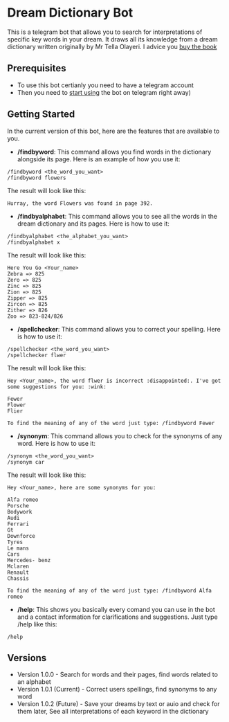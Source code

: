 # Dream Dictionary Bot

This is a telegram bot that allows you to search for interpretations of specific key words in your dream. It draws all its knowledge from a dream dictionary written originally by Mr Tella Olayeri. I advice you [buy the book](https://www.amazon.com/Dictionary-Dreams-Tella-Olayeri/dp/B0053B58RQ)

## Prerequisites

* To use this bot certianly you need to have a telegram account
* Then you need to [start using](http://telegram.me/dream_dictionary_bot) the bot on telegram right away)

## Getting Started

In the current version of this bot, here are the features that are available to you.

* **/findbyword**: This command allows you find words in the dictionary alongside its page. Here is an example of how you use it:
```
/findbyword <the_word_you_want>
/findbyword flowers
```

The result will look like this:
```
Hurray, the word Flowers was found in page 392.
```

* **/findbyalphabet**: This command allows you to see all the words in the dream dictionary and its pages. Here is how to use it:

```
/findbyalphabet <the_alphabet_you_want>
/findbyalphabet x
```

The result will look like this:
```
Here You Go <Your_name>
Zebra => 825
Zero => 825
Zinc => 825
Zion => 825
Zipper => 825
Zircon => 825
Zither => 826
Zoo => 823-824/826
```
* **/spellchecker**: This command allows you to correct your spelling. Here is how to use it:

```
/spellchecker <the_word_you_want>
/spellchecker flwer
```

The result will look like this:
```
Hey <Your_name>, the word flwer is incorrect :disappointed:. I've got some suggestions for you: :wink:

Fewer
Flower
Flier

To find the meaning of any of the word just type: /findbyword Fewer
```

* **/synonym**: This command allows you to check for the synonyms of any word. Here is how to use it:

```
/synonym <the_word_you_want>
/synonym car
```

The result will look like this:
```
Hey <Your_name>, here are some synonyms for you:

Alfa romeo
Porsche
Bodywork
Audi
Ferrari
Gt
Downforce
Tyres
Le mans
Cars
Mercedes- benz
Mclaren
Renault
Chassis

To find the meaning of any of the word just type: /findbyword Alfa romeo
```

* **/help**: This shows you basically every comand you can use in the bot and a contact information for clarifications and suggestions. Just type /help like this:

```
/help
```

## Versions 
* Version 1.0.0 - Search for words and their pages, find words related to an alphabet
* Version 1.0.1 (Current) - Correct users spellings,  find synonyms to any word
* Version 1.0.2 (Future) - Save your dreams by text or auio and check for them later, See all interpretations of each keyword in the dictionary

